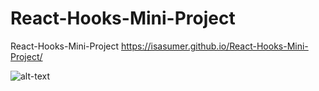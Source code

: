 # React-Hooks-Mini-Project
React-Hooks-Mini-Project
https://isasumer.github.io/React-Hooks-Mini-Project/

![alt-text](https://github.com/isasumer/Ecommercial_Website_React/blob/master/src/screen-capture%20(3).gif)
